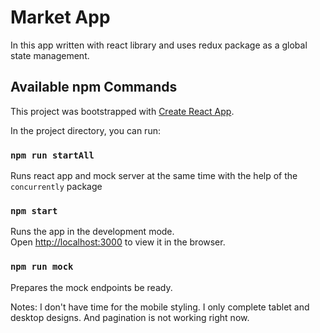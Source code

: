 # Market App

In this app written with react library and uses redux package as a global state management.

## Available npm Commands

This project was bootstrapped with [Create React App](https://github.com/facebook/create-react-app).

In the project directory, you can run:


### `npm run startAll`

Runs react app and mock server at the same time with the help of the `concurrently` package 

### `npm start`

Runs the app in the development mode.\
Open [http://localhost:3000](http://localhost:3000) to view it in the browser.

### `npm run mock`

Prepares the mock endpoints be ready.


Notes: I don't have time for the mobile styling. I only complete tablet and desktop designs. And pagination is not working right now.
